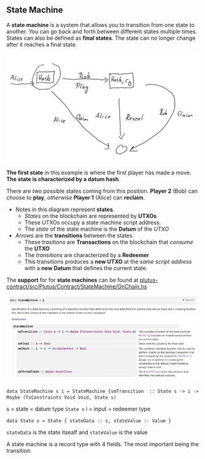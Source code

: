 ## State Machine

A **state machine** is a system that allows you to transition from one state to another. You can go back and forth between different states multiple times. States can also be defined as **final states**. The state can no longer change after it reaches a final state.

![State1](/week07/images/State1.png)

**The first state** in this example is where the first player has made a move. **The state is characterized by a datum hash**.

There are *two* possible states coming from this position. **Player 2** (Bob) can choose to **play**, *otherwise* **Player 1** (Alice) can **reclaim**. 

* Notes in this diagram represent **states**.
  * *States* on the blockchain are represented by **UTXOs**
  * These UTXOs occupy a state machine script address.
  * The *state* of the state machine is the **Datum** of the *UTXO*
* *Arrows* are the **transitions** between the states.
  * These *trasitions* are **Transactions** on the blockchain that *consume* the **UTXO**
  * The *transitions* are characterized by a **Redeemer**
  * This transitions produces a **new UTXO** at the *same script address* with a **new Datum** that defines the current state.

The **support** for for **state machines** can be found at [plutus-contract/src/Plutus/Contract/StateMachine/OnChain.hs](https://github.com/input-output-hk/plutus/blob/1b6dedf0b9eca7df02bf34d71de94af7549ddc80/plutus-contract/src/Plutus/Contract/StateMachine/OnChain.hs)

![State2](/week07/images/State2.png)

```
data StateMachine s i = StateMachine {smTransition  :: State s -> i -> Maybe (TxConstraints Void Void, State s)
```
s = state = datum type `State s`
i = input = redeemer type

```
data State s = State { stateData :: s, stateValue :: Value }
```
`stateData` is the state itsealf and `stateValue` is the value

A state machine is a record type with 4 fields. The most important being the transition.

